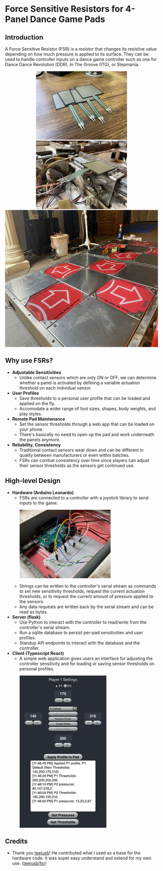 # Force Sensitive Resistors for 4-Panel Dance Game Pads

## Introduction
A Force Sensitive Resistor (FSR) is a resistor that changes its resistive value depending on how much pressure is applied to its surface. They can be used to handle controller inputs on a dance game controller such as one for Dance Dance Revolution (DDR), In The Groove (ITG), or Stepmania.
<p align="center">
    <img src="img/IMG_4103.jpg" height="225px" />
    <img src="img/IMG_4178.jpg" height="225px" />
    <img src="img/IMG_4201.jpg" height="450px" />
</p>

## Why use FSRs?
- **Adjustable Sensitivities**
  - Unlike contact sensors which are only ON or OFF, we can determine whether a panel is activated by defining a variable actuation threshold on each individual sensor.
- **User Profiles**
  - Save thresholds to a personal user profile that can be loaded and applied on the fly.
  - Accomodate a wider range of foot sizes, shapes, body weights, and play styles.
- **Remote Pad Maintenance**
  - Set the sensor thresholds through a web app that can be loaded on your phone.
  - There's basically no need to open up the pad and work underneath the panels anymore.
- **Reliability, Consistency**
  - Traditional contact sensors wear down and can be different in quality between manufacturers or even within batches.
  - FSRs can combat consistency over time since players can adjust their sensor thresholds as the sensors get continued use.

## High-level Design
- **Hardware (Arduino Leonardo)**
  - FSRs are connected to a controller with a joystick library to send inputs to the game. <p><img src="img/IMG_4196.jpg" height="225px" /></p>
  - Strings can be written to the controller's serial stream as commands to set new sensitivity thresholds, request the current actuation thresholds, or to request the current amount of pressure applied to the sensors.
  - Any data requests are written back by the serial stream and can be read as bytes.
- **Server (flask)**
  - Use Python to interact with the controller to read/write from the controller's serial stream.
  - Run a sqlite database to persist per-pad sensitivities and user profiles.
  - Standup API endpoints to interact with the database and the controller.
- **Client (Typescript React)**
  - A simple web application gives users an interface for adjusting the controller sensitivity and for loading or saving sensor thresholds on personal profiles.<p><img src="img/client.jpg" height="500px" /></p>

## Credits
- Thank you [teejusb](https://github.com/teejusb)! He contributed what I used as a base for the hardware code. It was super easy understand and extend for my own use. ([teejusb/fsr](https://github.com/teejusb/fsr))
  